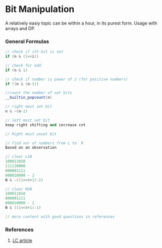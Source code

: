 # Bit Manipulation

A relatively easiy topic can be within a hour, in its purest form. Usage with arrays and DP.

### General Formulas

```cpp
// check if ith bit is set
if (n & (1<<i))

// check for odd
if (n & 1)

// check if number is power of 2 (for positive numbers)
if !(n & (n-1))

//count the number of set bits
__builtin_popcount(n)

// right most set bit
n & ~(n-1)

// left most set bit
keep right shifting and increase cnt

// Right most unset bit

// find xor of numbers from L to  R
Based on an observation

// clear LSB
100011010
111110000
000001111
000010000 - 1
N & ~((1<<4+1)-1)

// clear MSB
100011010
000001111
000010000 - 1
N & ((1<<4+1)-1)

// more content with good questions in references
```

### References

1. [LC article](https://leetcode.com/discuss/interview-question/3695233/all-types-of-patterns-for-bits-manipulations-and-how-to-use-it)
